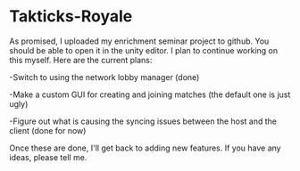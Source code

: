 # Takticks-Royale
As promised, I uploaded my enrichment seminar project to github. You should be able to open it in the unity editor. I plan to continue working on this myself. Here are the current plans:

-Switch to using the network lobby manager (done)

-Make a custom GUI for creating and joining matches (the default one is just ugly)

-Figure out what is causing the syncing issues between the host and the client (done for now)

Once these are done, I'll get back to adding new features. If you have any ideas, please tell me.
